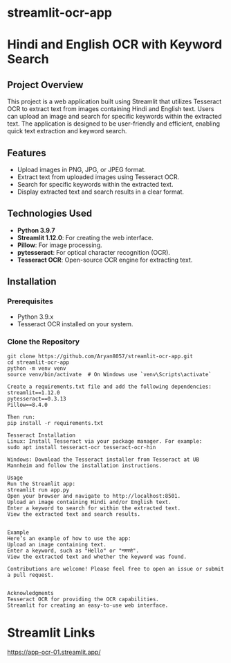# streamlit-ocr-app

# Hindi and English OCR with Keyword Search

## Project Overview

This project is a web application built using Streamlit that utilizes Tesseract OCR to extract text from images containing Hindi and English text. Users can upload an image and search for specific keywords within the extracted text. The application is designed to be user-friendly and efficient, enabling quick text extraction and keyword search.

## Features

- Upload images in PNG, JPG, or JPEG format.
- Extract text from uploaded images using Tesseract OCR.
- Search for specific keywords within the extracted text.
- Display extracted text and search results in a clear format.

## Technologies Used

- **Python 3.9.7**
- **Streamlit 1.12.0**: For creating the web interface.
- **Pillow**: For image processing.
- **pytesseract**: For optical character recognition (OCR).
- **Tesseract OCR**: Open-source OCR engine for extracting text.

## Installation

### Prerequisites

- Python 3.9.x
- Tesseract OCR installed on your system.

### Clone the Repository
```
git clone https://github.com/Aryan8057/streamlit-ocr-app.git
cd streamlit-ocr-app
python -m venv venv
source venv/bin/activate  # On Windows use `venv\Scripts\activate`

Create a requirements.txt file and add the following dependencies:
streamlit==1.12.0
pytesseract==0.3.13
Pillow==8.4.0

Then run:
pip install -r requirements.txt

Tesseract Installation
Linux: Install Tesseract via your package manager. For example:
sudo apt install tesseract-ocr tesseract-ocr-hin

Windows: Download the Tesseract installer from Tesseract at UB Mannheim and follow the installation instructions.

Usage
Run the Streamlit app:
streamlit run app.py
Open your browser and navigate to http://localhost:8501.
Upload an image containing Hindi and/or English text.
Enter a keyword to search for within the extracted text.
View the extracted text and search results.


Example
Here’s an example of how to use the app:
Upload an image containing text.
Enter a keyword, such as "Hello" or "नमस्ते".
View the extracted text and whether the keyword was found.

Contributions are welcome! Please feel free to open an issue or submit a pull request.


Acknowledgments
Tesseract OCR for providing the OCR capabilities.
Streamlit for creating an easy-to-use web interface.
```
# Streamlit Links
https://app-ocr-01.streamlit.app/
